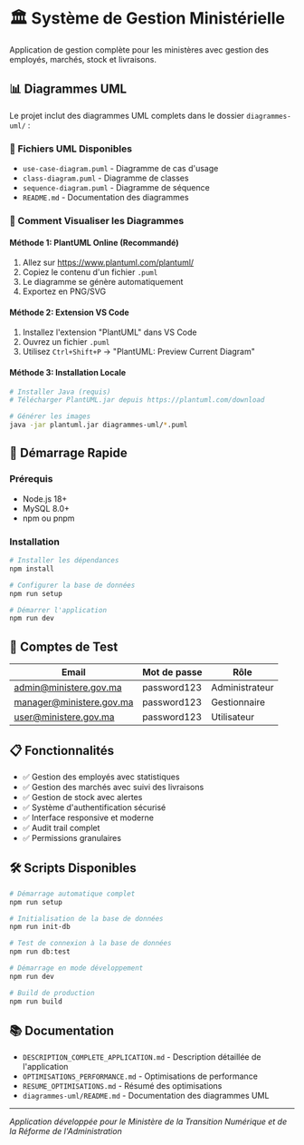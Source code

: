 # 🏛️ Système de Gestion Ministérielle

Application de gestion complète pour les ministères avec gestion des employés, marchés, stock et livraisons.

## 📊 Diagrammes UML

Le projet inclut des diagrammes UML complets dans le dossier `diagrammes-uml/` :

### 📁 Fichiers UML Disponibles
- `use-case-diagram.puml` - Diagramme de cas d'usage
- `class-diagram.puml` - Diagramme de classes  
- `sequence-diagram.puml` - Diagramme de séquence
- `README.md` - Documentation des diagrammes

### 🎨 Comment Visualiser les Diagrammes

#### Méthode 1: PlantUML Online (Recommandé)
1. Allez sur https://www.plantuml.com/plantuml/
2. Copiez le contenu d'un fichier `.puml`
3. Le diagramme se génère automatiquement
4. Exportez en PNG/SVG

#### Méthode 2: Extension VS Code
1. Installez l'extension "PlantUML" dans VS Code
2. Ouvrez un fichier `.puml`
3. Utilisez `Ctrl+Shift+P` → "PlantUML: Preview Current Diagram"

#### Méthode 3: Installation Locale
```bash
# Installer Java (requis)
# Télécharger PlantUML.jar depuis https://plantuml.com/download

# Générer les images
java -jar plantuml.jar diagrammes-uml/*.puml
```

## 🚀 Démarrage Rapide

### Prérequis
- Node.js 18+ 
- MySQL 8.0+
- npm ou pnpm

### Installation
```bash
# Installer les dépendances
npm install

# Configurer la base de données
npm run setup

# Démarrer l'application
npm run dev
```

## 🔑 Comptes de Test

| Email | Mot de passe | Rôle |
|-------|--------------|------|
| admin@ministere.gov.ma | password123 | Administrateur |
| manager@ministere.gov.ma | password123 | Gestionnaire |
| user@ministere.gov.ma | password123 | Utilisateur |

## 📋 Fonctionnalités

- ✅ Gestion des employés avec statistiques
- ✅ Gestion des marchés avec suivi des livraisons
- ✅ Gestion de stock avec alertes
- ✅ Système d'authentification sécurisé
- ✅ Interface responsive et moderne
- ✅ Audit trail complet
- ✅ Permissions granulaires

## 🛠️ Scripts Disponibles

```bash
# Démarrage automatique complet
npm run setup

# Initialisation de la base de données
npm run init-db

# Test de connexion à la base de données
npm run db:test

# Démarrage en mode développement
npm run dev

# Build de production
npm run build
```

## 📚 Documentation

- `DESCRIPTION_COMPLETE_APPLICATION.md` - Description détaillée de l'application
- `OPTIMISATIONS_PERFORMANCE.md` - Optimisations de performance
- `RESUME_OPTIMISATIONS.md` - Résumé des optimisations
- `diagrammes-uml/README.md` - Documentation des diagrammes UML

---

*Application développée pour le Ministère de la Transition Numérique et de la Réforme de l'Administration* 